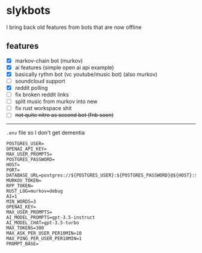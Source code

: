 # slykbots

I bring back old features from bots that are now offline


## features

- [x] markov-chain bot (murkov)
- [x] ai features (simple open ai api example)
- [x] basically rythm bot (vc youtube/music bot) (also murkov)
- [ ] soundcloud support
- [x] reddit polling
- [ ] fix broken reddit links
- [ ] split music from murkov into new
- [ ] fix rust workspace shit
- [ ] ~~not quite nitro as second bot (fnb soon)~~

___

`.env` file so I don't get dementia

```
POSTGRES_USER=
OPENAI_API_KEY=
MAX_USER_PROMPTS=
POSTGRES_PASSWORD=
HOST=
PORT=
DATABASE_URL=postgres://${POSTGRES_USER}:${POSTGRES_PASSWORD}@${HOST}:${PORT}/${POSTGRES_USER}
MURKOV_TOKEN=
RPP_TOKEN=
RUST_LOG=murkov=debug
AI=1
MIN_WORDS=3
OPENAI_KEY=
MAX_USER_PROMPTS=
AI_MODEL_PROMPTS=gpt-3.5-instruct
AI_MODEL_CHAT=gpt-3.5-turbo
MAX_TOKENS=300
MAX_ASK_PER_USER_PER10MIN=10
MAX_PING_PER_USER_PER10MIN=1
PROMPT_BASE=
```

